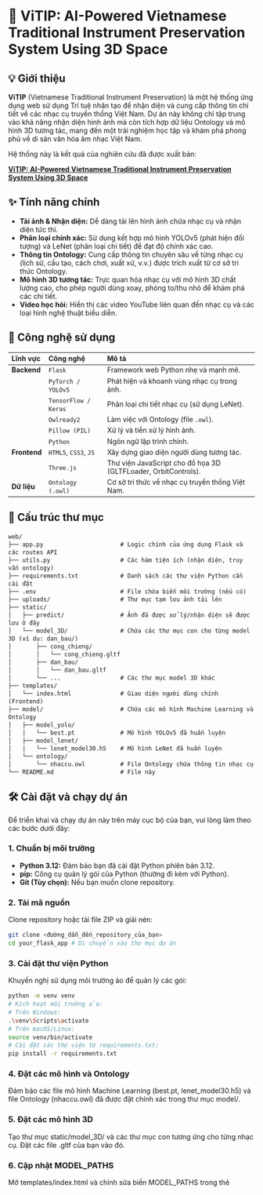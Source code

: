 # 🎼 ViTIP: AI-Powered Vietnamese Traditional Instrument Preservation System Using 3D Space

## 💡 Giới thiệu

**ViTIP** (Vietnamese Traditional Instrument Preservation) là một hệ thống ứng dụng web sử dụng Trí tuệ nhân tạo để nhận diện và cung cấp thông tin chi tiết về các nhạc cụ truyền thống Việt Nam. Dự án này không chỉ tập trung vào khả năng nhận diện hình ảnh mà còn tích hợp dữ liệu Ontology và mô hình 3D tương tác, mang đến một trải nghiệm học tập và khám phá phong phú về di sản văn hóa âm nhạc Việt Nam.

Hệ thống này là kết quả của nghiên cứu đã được xuất bản:

**[ViTIP: AI-Powered Vietnamese Traditional Instrument Preservation System Using 3D Space](https://link.springer.com/chapter/10.1007/978-3-031-60295-8_7)**

## ✨ Tính năng chính

* **Tải ảnh & Nhận diện:** Dễ dàng tải lên hình ảnh chứa nhạc cụ và nhận diện tức thì.
* **Phân loại chính xác:** Sử dụng kết hợp mô hình YOLOv5 (phát hiện đối tượng) và LeNet (phân loại chi tiết) để đạt độ chính xác cao.
* **Thông tin Ontology:** Cung cấp thông tin chuyên sâu về từng nhạc cụ (lịch sử, cấu tạo, cách chơi, xuất xứ, v.v.) được trích xuất từ cơ sở tri thức Ontology.
* **Mô hình 3D tương tác:** Trực quan hóa nhạc cụ với mô hình 3D chất lượng cao, cho phép người dùng xoay, phóng to/thu nhỏ để khám phá các chi tiết.
* **Video học hỏi:** Hiển thị các video YouTube liên quan đến nhạc cụ và các loại hình nghệ thuật biểu diễn.

## 🚀 Công nghệ sử dụng


| Lĩnh vực    | Công nghệ             | Mô tả                                      |
| :---------- | :-------------------- | :----------------------------------------- |
| **Backend** | `Flask`               | Framework web Python nhẹ và mạnh mẽ.         |
|             | `PyTorch / YOLOv5`    | Phát hiện và khoanh vùng nhạc cụ trong ảnh.  |
|             | `TensorFlow / Keras`  | Phân loại chi tiết nhạc cụ (sử dụng LeNet). |
|             | `Owlready2`           | Làm việc với Ontology (file `.owl`).        |
|             | `Pillow (PIL)`        | Xử lý và tiền xử lý hình ảnh.               |
|             | `Python`              | Ngôn ngữ lập trình chính.                   |
| **Frontend**| `HTML5`, `CSS3`, `JS` | Xây dựng giao diện người dùng tương tác.    |
|             | `Three.js`            | Thư viện JavaScript cho đồ họa 3D (GLTFLoader, OrbitControls). |
| **Dữ liệu** | `Ontology (.owl)`     | Cơ sở tri thức về nhạc cụ truyền thống Việt Nam. |

## 📁 Cấu trúc thư mục
```
web/
├── app.py                      # Logic chính của ứng dụng Flask và các routes API
├── utils.py                    # Các hàm tiện ích (nhận diện, truy vấn ontology)
├── requirements.txt            # Danh sách các thư viện Python cần cài đặt
├── .env                        # File chứa biến môi trường (nếu có)
├── uploads/                    # Thư mục tạm lưu ảnh tải lên
├── static/
│   ├── predict/                # Ảnh đã được xử lý/nhận diện sẽ được lưu ở đây
│   └── model_3D/               # Chứa các thư mục con cho từng model 3D (ví dụ: dan_bau/)
│       ├── cong_chieng/
│       │   └── cong_chieng.gltf
│       ├── dan_bau/
│       │   └── dan_bau.gltf
│       └── ...                 # Các thư mục model 3D khác
├── templates/
│   └── index.html              # Giao diện người dùng chính (Frontend)
├── model/                      # Chứa các mô hình Machine Learning và Ontology
│   ├── model_yolo/
│   │   └── best.pt             # Mô hình YOLOv5 đã huấn luyện
│   ├── model_lenet/
│   │   └── lenet_model30.h5    # Mô hình LeNet đã huấn luyện
│   └── ontology/
│       └── nhaccu.owl          # File Ontology chứa thông tin nhạc cụ
└── README.md                   # File này
```
## 🛠️ Cài đặt và chạy dự án

Để triển khai và chạy dự án này trên máy cục bộ của bạn, vui lòng làm theo các bước dưới đây:

### 1. Chuẩn bị môi trường

* **Python 3.12:** Đảm bảo bạn đã cài đặt Python phiên bản 3.12.
* **pip:** Công cụ quản lý gói của Python (thường đi kèm với Python).
* **Git (Tùy chọn):** Nếu bạn muốn clone repository.

### 2. Tải mã nguồn

Clone repository hoặc tải file ZIP và giải nén:

```bash
git clone <đường_dẫn_đến_repository_của_bạn>
cd your_flask_app # Di chuyển vào thư mục dự án
```

### 3. Cài đặt thư viện Python
Khuyến nghị sử dụng môi trường ảo để quản lý các gói:
```bash
python -m venv venv
# Kích hoạt môi trường ảo:
# Trên Windows:
.\venv\Scripts\activate
# Trên macOS/Linux:
source venv/bin/activate
# Cài đặt các thư viện từ requirements.txt:
pip install -r requirements.txt
```

### 4. Đặt các mô hình và Ontology
Đảm bảo các file mô hình Machine Learning (best.pt, lenet_model30.h5) và file Ontology (nhaccu.owl) đã được đặt chính xác trong thư mục model/.

### 5. Đặt các mô hình 3D
Tạo thư mục static/model_3D/ và các thư mục con tương ứng cho từng nhạc cụ. Đặt các file .gltf của bạn vào đó.

### 6. Cập nhật MODEL_PATHS
Mở templates/index.html và chỉnh sửa biến MODEL_PATHS trong thẻ <script> để khớp với tên lớp nhạc cụ và đường dẫn tới file .gltf của bạn. Để trống chuỗi ('') nếu không có mô hình 3D cho nhạc cụ đó.
```bash
const MODEL_PATHS = {
    'cong_chieng': '/static/model_3D/cong_chieng/cong_chieng.gltf',
    'dan_bau': '/static/model_3D/dan_bau/dan_bau.gltf',
    'dan_co': '/static/model_3D/dan_co/dan_co.gltf',
    'dan_da': '/static/model_3D/dan_da/dan_da.glt
    'dan_day': '', // Ví dụ: Chưa có model cho Đàn đáy
    // ... các ánh xạ khác
};
```

### 7. Chạy ứng dụng
```bash
python app.py
```
Ứng dụng sẽ bắt đầu chạy trên http://127.0.0.1:5000/. Mở trình duyệt và truy cập địa chỉ này để bắt đầu sử dụng hệ thống.

## ✍️ Hướng dẫn sử dụng
* **Truy cập ứng dụng:** Mở trình duyệt và truy cập http://127.0.0.1:5000/.
* **Tải ảnh lên:** Nhấp vào nút "Chọn ảnh" và chọn một hình ảnh chứa nhạc cụ truyền thống Việt Nam.
* **Nhận diện:** Nhấn nút "Tải lên & Nhận diện". Hệ thống sẽ xử lý và hiển thị kết quả.
* **Khám phá kết quả:**
Xem ảnh đã được nhận diện với các hộp giới hạn và tên nhạc cụ.
Đọc thông tin chi tiết về nhạc cụ từ Ontology.
Tương tác với mô hình 3D (nếu có): dùng chuột để xoay, kéo, và cuộn để phóng to/thu nhỏ.
Xem các video liên quan để hiểu sâu hơn về nhạc cụ và các loại hình nghệ thuật liên quan.
## Demo hệ thống

<div style="display: flex; flex-direction: column;  justify-content: center; align-content: center; align-items: center; gap: 10px; ">
    <img src="images/upload_image.png" alt="Giao diện hệ thống - Đàn Nguyệt" style="border-radius: 8px;">
    <img src="images/detect_info.png" alt="Ví dụ mô hình 3D hoặc kết quả dự đoán" style=" border-radius: 8px;">
    <img src="images/detect_info2.png" alt="Ví dụ mô hình 3D hoặc kết quả dự đoán" style=" border-radius: 8px;">
</div>


## ⚙️ Tùy chỉnh & Phát triển

* **Mở rộng nhạc cụ:** Huấn luyện thêm các mô hình ML với dữ liệu mới, cập nhật Ontology và thêm các mô hình 3D tương ứng.
* **Cải thiện UI/UX:** Tùy chỉnh file index.html và CSS để nâng cao trải nghiệm người dùng.
* **Tối ưu hóa hiệu suất:** Sử dụng các công cụ như gltf-pipeline để nén và tối ưu hóa các mô hình 3D.

## 🤝 Đóng góp

Mọi đóng góp để cải thiện dự án đều được chào đón! Vui lòng tạo một Issue hoặc Pull Request trên GitHub.

## Tác giả

- [@truongthanhma](https://github.com/truongthanhma)
- [@NT-Hieu203](https://github.com/NT-Hieu203)
- [@Michael-Ngn](https://github.com/Michael-Ngn)
- [@imxuan03](https://github.com/imxuan03)


